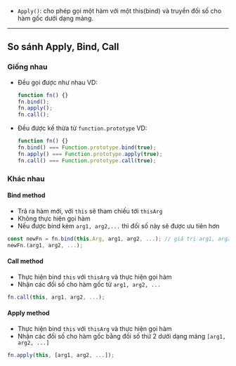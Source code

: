 - `Apply()`: cho phép gọi một hàm với một this(bind) và truyền đối số cho hàm gốc dưới dạng mảng.

---

## So sánh Apply, Bind, Call

### Giống nhau

- Đều gọi được như nhau
  VD:

  ```js
  function fn() {}
  fn.bind();
  fn.apply();
  fn.call();
  ```

- Đều được kế thừa từ `function.prototype`
  VD:
  ```js
  function fn() {}
  fn.bind() === Function.prototype.bind(true);
  fn.apply() === Function.prototype.apply(true);
  fn.call() === Function.prototype.call(true);
  ```

### Khác nhau

#### Bind method

- Trả ra hàm mới, với `this` sẽ tham chiếu tới `thisArg`
- Không thực hiện gọi hàm
- Nếu được bind kèm `arg1, arg2,...` thì đối số này sẽ được ưu tiên hơn

```js
const newFn = fn.bind(this.Arg, arg1, arg2, ...); // giá trị arg1, arg2, ... được ưu tiên hơn tại đây
newFn.(arg1, arg2, ...);
```

#### Call method

- Thực hiện bind `this` với `thisArg` và thực hiện gọi hàm
- Nhận các đối số cho hàm gốc từ `arg1, arg2, ...`

```js
fn.call(this, arg1, arg2, ...);
```

#### Apply method

- Thực hiện bind `this` với `thisArg` và thực hiện gọi hàm
- Nhận các đối số cho hàm gốc bằng đối số thứ 2 dưới dạng mảng `[arg1, arg2, ...]`

```js
fn.apply(this, [arg1, arg2, ...]);
```
